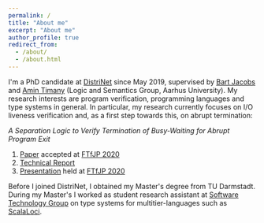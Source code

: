 ```yaml
---
permalink: /
title: "About me"
excerpt: "About me"
author_profile: true
redirect_from:
  - /about/
  - /about.html
---
```


I'm a PhD candidate at [DistriNet](https://distrinet.cs.kuleuven.be) since May 2019, supervised by [Bart Jacobs](https://distrinet.cs.kuleuven.be/people/bartj) and [Amin Timany](https://tildeweb.au.dk/au571806/) (Logic and Semantics Group, Aarhus University).
My research interests are program verification, programming languages and type systems in general.
In particular, my research currently focuses on I/O liveness verification and, as a first step towards this, on abrupt termination:

*A Separation Logic to Verify Termination of Busy-Waiting for Abrupt Program Exit*
1. [Paper](https://people.cs.kuleuven.be/~tobias.reinhard/AbruptExit.pdf) accepted at [FTfJP 2020](https://2020.ecoop.org/track/FTfJP-2020-papers#Program)
2. [Technical Report](https://arxiv.org/abs/2007.10215)
3. [Presentation](https://people.cs.kuleuven.be/~tobias.reinhard/AbruptExit--presentation.pdf) held at [FTfJP 2020](https://2020.ecoop.org/track/FTfJP-2020-papers#Program)


Before I joined DistriNet, I obtained my Master's degree from TU Darmstadt.
During my Master's I worked as student research assistant at [Software Technology Group](https://www.stg.tu-darmstadt.de/stg/homepage.en.jsp) on type systems for multitier-languages such as [ScalaLoci](https://scala-loci.github.io).
